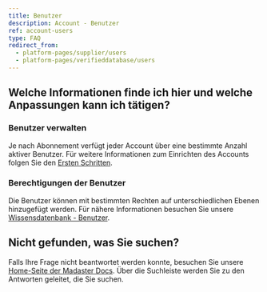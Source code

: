 ```yaml
---
title: Benutzer
description: Account - Benutzer
ref: account-users
type: FAQ
redirect_from:
  - platform-pages/supplier/users
  - platform-pages/verifieddatabase/users
---
```

## Welche Informationen finde ich hier und welche Anpassungen kann ich tätigen?

### Benutzer verwalten
Je nach Abonnement verfügt jeder Account über eine bestimmte Anzahl aktiver Benutzer. 
Für weitere Informationen zum Einrichten des Accounts folgen Sie den <a href="https://docs.madaster.com/de/de/get-started/set-up-your-account#benutzer-einladen-und-organisieren" target="_blank">Ersten Schritten</a>.

### Berechtigungen der Benutzer
Die Benutzer können mit bestimmten Rechten auf unterschiedlichen Ebenen hinzugefügt werden. Für nähere Informationen besuchen Sie unsere <a href="https://docs.madaster.com/de/de/knowledge-base/users.html#benutzer-auf-accountebene-hinzuf%C3%BCgen" target="_blank">Wissensdatenbank - Benutzer</a>.

## Nicht gefunden, was Sie suchen?
Falls Ihre Frage nicht beantwortet werden konnte, besuchen Sie unsere <a href="https://docs.madaster.com/de/de/" target="_blank">Home-Seite der Madaster Docs</a>. Über die Suchleiste werden Sie zu den Antworten geleitet, die Sie suchen.